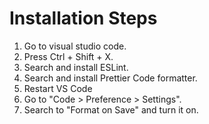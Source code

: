 # Installation Steps

1. Go to visual studio code.
2. Press Ctrl + Shift + X.
3. Search and install ESLint.
4. Search and install Prettier Code formatter.
5. Restart VS Code
6. Go to "Code > Preference > Settings".
7. Search to "Format on Save" and turn it on.


